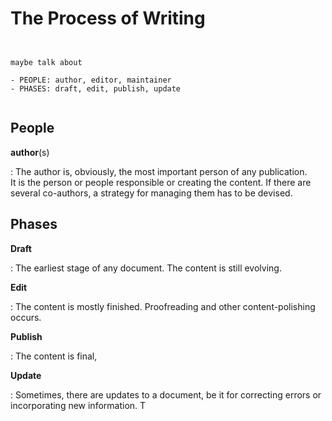 # The Process of Writing
````{.edit}


maybe talk about 

- PEOPLE: author, editor, maintainer
- PHASES: draft, edit, publish, update


````


## People

**author**(s)

:   The author is, obviously, the most important person of any publication. \
    It is the person or people responsible or creating the content.
    If there are several co-authors, a strategy for managing them has to be devised.

## Phases

**Draft**

:   The earliest stage of any document. The content is still evolving.


**Edit**

:   The content is mostly finished. Proofreading and other content-polishing occurs.


**Publish**

:   The content is final, 


**Update** 

:   Sometimes, there are updates to a document, be it for correcting errors or incorporating new information. T